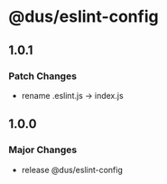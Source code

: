 # @dus/eslint-config

## 1.0.1

### Patch Changes

- rename .eslint.js -> index.js

## 1.0.0

### Major Changes

- release @dus/eslint-config
